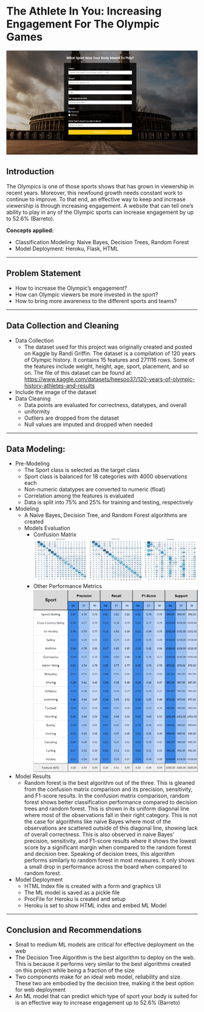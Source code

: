 # The Athlete In You: Increasing Engagement For The Olympic Games

![](TAY.png)

## Introduction

The Olympics is one of those sports shows that has grown in viewership in recent years. Moreover, this newfound growth needs constant work to continue to improve. To that end, an effective way to keep and increase viewership is through increasing engagement. A website that can tell one’s ability to play in any of the Olympic sports can increase engagement by up to 52.6% (Barreto).
 
**Concepts applied:**
- Classification Modeling: Naive Bayes, Decision Trees, Random Forest
- Model Deployment: Heroku, Flask, HTML

----
## Problem Statement
- How to increase the Olympic’s engagement?
- How can Olympic viewers be more invested in the sport?
- How to bring more awareness to the different sports and teams?
 
 ---- 
## Data Collection and Cleaning
- Data Collection
    - The dataset used for this project was originally created and posted on Kaggle by Randi Griffin. The dataset is a compilation of 120 years of Olympic history. It contains 15 features and 271116 rows. Some of the features include weight, height, age, sport, placement, and so on. The file of this dataset can be found at: https://www.kaggle.com/datasets/heesoo37/120-years-of-olympic-history-athletes-and-results
- Include the image of the dataset
- Data Cleaning
    - Data points are evaluated for correctness, datatypes, and overall
    - uniformity
    - Outliers are dropped from the dataset
    - Null values are imputed and dropped when needed

----
## Data Modeling:
- Pre-Modeling
    - The Sport class is selected as the target class
    - Sport class is balanced for 18 categories with 4000 observations each
    - Non-numeric datatypes are converted to numeric (float)
    - Correlation among the features is evaluated
    - Data is split into 75% and 25% for training and testing, respectively
- Modeling
    - A Naive Bayes, Decision Tree, and Random Forest algorithms are created
    - Models Evaluation
        - Confusion Matrix
            ![](Confusion.png)
        - Other Performance Metrics
            ![](algoper.png)
- Model Results
    - Random forest is the best algorithm out of the three. This is gleaned from the confusion matrix comparison and its precision, sensitivity, and F1-score results. In the confusion matrix comparison, random forest shows better classification performance compared to decision trees and random forest. This is shown in its uniform diagonal line where most of the observations fall in their right category. This is not the case for algorithms like naive Bayes where most of the observations are scattered outside of this diagonal line, showing lack of overall correctness. This is also observed in naive Bayes’ precision, sensitivity, and F1-score results where it shows the lowest score by a significant margin when compared to the random forest and decision tree. Speaking of decision trees, this algorithm performs similarly to random forest in most measures. It only shows a small drop in performance across the board when compared to random forest.
- Model Deployment
    - HTML Index file is created with a form and graphics UI
    - The ML model is saved as a pickle file
    - ProcFile for Heroku is created and setup
    - Heroku is set to show HTML index and embed ML Model

----    
## Conclusion and Recommendations 
- Small to medium ML models are critical for effective deployment on the web
- The Decision Tree Algorithm is the best algorithm to deploy on the web. This is because it performs very similar to the best algorithms created on this project while being a fraction of the size
- Two components make for an ideal web model, reliability and size. These two are embodied by the decision tree, making it the best option for web deployment
- An ML model that can predict which type of sport your body is suited for is an effective way to increase engagement up to 52.6% (Barreto) 






